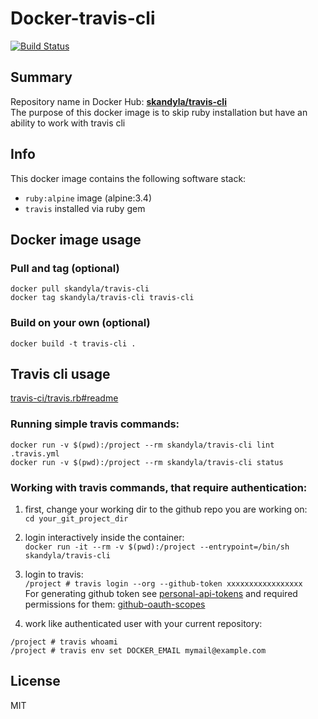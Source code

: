 Docker-travis-cli
============

[![Build Status](https://travis-ci.org/skandyla/docker-travis-cli.svg?branch=master)](https://travis-ci.org/skandyla/docker-travis-cli)

## Summary

Repository name in Docker Hub: **[skandyla/travis-cli](https://hub.docker.com/r/skandyla/travis-cli/)**  
The purpose of this docker image is to skip ruby installation but have an ability to work with travis cli   

## Info

This docker image contains the following software stack:

- `ruby:alpine` image (alpine:3.4)
- `travis` installed via ruby gem

## Docker image usage

### Pull and tag (optional)
```
docker pull skandyla/travis-cli
docker tag skandyla/travis-cli travis-cli
```

### Build on your own (optional)
```
docker build -t travis-cli .
```

## Travis cli usage
[travis-ci/travis.rb#readme](https://github.com/travis-ci/travis.rb#readme)  


### Running simple travis commands:
```
docker run -v $(pwd):/project --rm skandyla/travis-cli lint .travis.yml
docker run -v $(pwd):/project --rm skandyla/travis-cli status
```

### Working with travis commands, that require authentication:
1. first, change your working dir to the github repo you are working on:  
`cd your_git_project_dir`  

2. login interactively inside the container:  
`docker run -it --rm -v $(pwd):/project --entrypoint=/bin/sh skandyla/travis-cli`  

3. login to travis:  
`/project # travis login --org --github-token xxxxxxxxxxxxxxxxx`  
For generating github token see [personal-api-tokens](https://github.com/blog/1509-personal-api-tokens) and required permissions for them: [github-oauth-scopes](https://docs.travis-ci.com/user/github-oauth-scopes/)  

4. work like authenticated user with your current repository:
```
/project # travis whoami
/project # travis env set DOCKER_EMAIL mymail@example.com
```


## License
MIT
